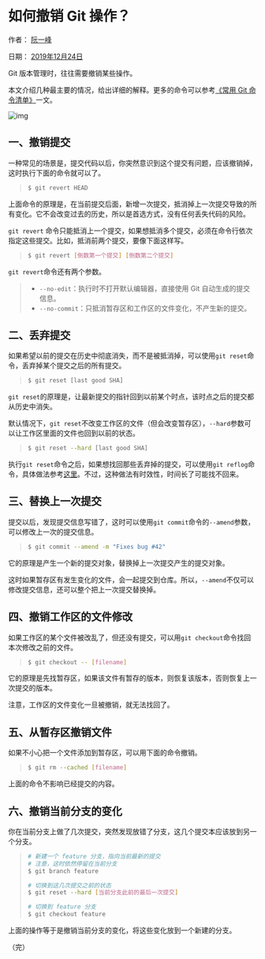 # 如何撤销 Git 操作？

作者： [阮一峰](https://www.ruanyifeng.com/)

日期： [2019年12月24日](https://www.ruanyifeng.com/blog/2019/12/)

Git 版本管理时，往往需要撤销某些操作。

本文介绍几种最主要的情况，给出详细的解释。更多的命令可以参考[《常用 Git 命令清单》](https://www.ruanyifeng.com/blog/2015/12/git-cheat-sheet.html)一文。

![img](https://www.wangbase.com/blogimg/asset/201912/bg2019122401.jpg)

## 一、撤销提交

一种常见的场景是，提交代码以后，你突然意识到这个提交有问题，应该撤销掉，这时执行下面的命令就可以了。

> ```bash
> $ git revert HEAD
> ```

上面命令的原理是，在当前提交后面，新增一次提交，抵消掉上一次提交导致的所有变化。它不会改变过去的历史，所以是首选方式，没有任何丢失代码的风险。

`git revert` 命令只能抵消上一个提交，如果想抵消多个提交，必须在命令行依次指定这些提交。比如，抵消前两个提交，要像下面这样写。

> ```bash
> $ git revert [倒数第一个提交] [倒数第二个提交]
> ```

`git revert`命令还有两个参数。

> - `--no-edit`：执行时不打开默认编辑器，直接使用 Git 自动生成的提交信息。
> - `--no-commit`：只抵消暂存区和工作区的文件变化，不产生新的提交。

## 二、丢弃提交

如果希望以前的提交在历史中彻底消失，而不是被抵消掉，可以使用`git reset`命令，丢弃掉某个提交之后的所有提交。

> ```bash
> $ git reset [last good SHA]
> ```

`git reset`的原理是，让最新提交的指针回到以前某个时点，该时点之后的提交都从历史中消失。

默认情况下，`git reset`不改变工作区的文件（但会改变暂存区），`--hard`参数可以让工作区里面的文件也回到以前的状态。

> ```bash
> $ git reset --hard [last good SHA]
> ```

执行`git reset`命令之后，如果想找回那些丢弃掉的提交，可以使用`git reflog`命令，具体做法参考[这里](https://github.blog/2015-06-08-how-to-undo-almost-anything-with-git/#redo-after-undo-local)。不过，这种做法有时效性，时间长了可能找不回来。

## 三、替换上一次提交

提交以后，发现提交信息写错了，这时可以使用`git commit`命令的`--amend`参数，可以修改上一次的提交信息。

> ```bash
> $ git commit --amend -m "Fixes bug #42"
> ```

它的原理是产生一个新的提交对象，替换掉上一次提交产生的提交对象。

这时如果暂存区有发生变化的文件，会一起提交到仓库。所以，`--amend`不仅可以修改提交信息，还可以整个把上一次提交替换掉。

## 四、撤销工作区的文件修改

如果工作区的某个文件被改乱了，但还没有提交，可以用`git checkout`命令找回本次修改之前的文件。

> ```bash
> $ git checkout -- [filename]
> ```

它的原理是先找暂存区，如果该文件有暂存的版本，则恢复该版本，否则恢复上一次提交的版本。

注意，工作区的文件变化一旦被撤销，就无法找回了。

## 五、从暂存区撤销文件

如果不小心把一个文件添加到暂存区，可以用下面的命令撤销。

> ```bash
> $ git rm --cached [filename]
> ```

上面的命令不影响已经提交的内容。

## 六、撤销当前分支的变化

你在当前分支上做了几次提交，突然发现放错了分支，这几个提交本应该放到另一个分支。

> ```bash
> # 新建一个 feature 分支，指向当前最新的提交
> # 注意，这时依然停留在当前分支
> $ git branch feature
> 
> # 切换到这几次提交之前的状态
> $ git reset --hard [当前分支此前的最后一次提交]
> 
> # 切换到 feature 分支
> $ git checkout feature
> ```

上面的操作等于是撤销当前分支的变化，将这些变化放到一个新建的分支。

（完）